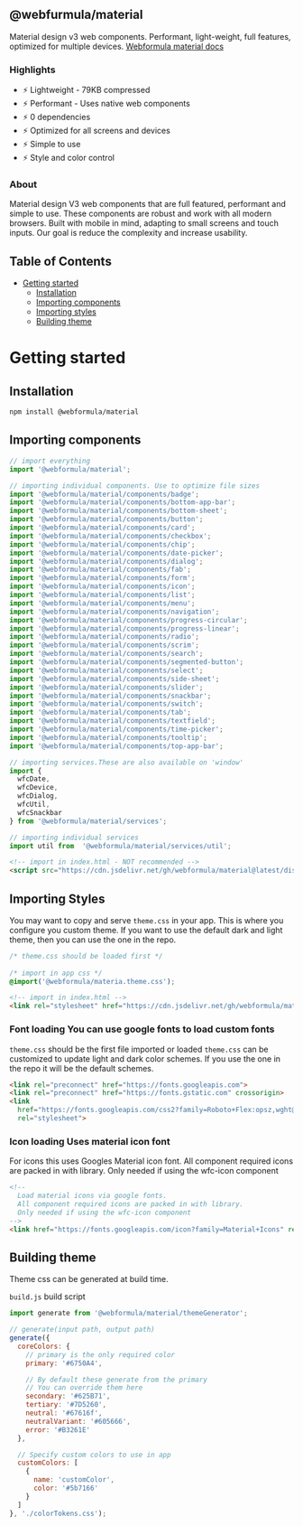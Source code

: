 ## @webfurmula/material
Material design v3 web components. Performant, light-weight, full features, optimized for multiple devices.
[Webformula material docs](http://material.webformula.io/)

### Highlights
- ⚡ Lightweight - 79KB compressed
- ⚡ Performant - Uses native web components
- ⚡ 0 dependencies
- ⚡ Optimized for all screens and devices
- ⚡ Simple to use
- ⚡ Style and color control

### About
Material design V3 web components that are full featured, performant and simple to use. These components are robust and work with all modern browsers. Built with mobile in mind, adapting to small screens and touch inputs. Our goal is reduce the complexity and increase usability.

## Table of Contents  
- [Getting started](#gettingstarted)
  - [Installation](#installation)
  - [Importing components](#importing)
  - [Importing styles](#importingstyles)
  - [Building theme](#buildingTheme)


# Getting started
<a name="gettingstarted"></a>


## **Installation**
<a name="installation"></a>

```bash
npm install @webformula/material
```


## **Importing components**
<a name="importing"></a>

```javascript
// import everything
import '@webformula/material';

// importing individual components. Use to optimize file sizes
import '@webformula/material/components/badge';
import '@webformula/material/components/bottom-app-bar';
import '@webformula/material/components/bottom-sheet';
import '@webformula/material/components/button';
import '@webformula/material/components/card';
import '@webformula/material/components/checkbox';
import '@webformula/material/components/chip';
import '@webformula/material/components/date-picker';
import '@webformula/material/components/dialog';
import '@webformula/material/components/fab';
import '@webformula/material/components/form';
import '@webformula/material/components/icon';
import '@webformula/material/components/list';
import '@webformula/material/components/menu';
import '@webformula/material/components/navigation';
import '@webformula/material/components/progress-circular';
import '@webformula/material/components/progress-linear';
import '@webformula/material/components/radio';
import '@webformula/material/components/scrim';
import '@webformula/material/components/search';
import '@webformula/material/components/segmented-button';
import '@webformula/material/components/select';
import '@webformula/material/components/side-sheet';
import '@webformula/material/components/slider';
import '@webformula/material/components/snackbar';
import '@webformula/material/components/switch';
import '@webformula/material/components/tab';
import '@webformula/material/components/textfield';
import '@webformula/material/components/time-picker';
import '@webformula/material/components/tooltip';
import '@webformula/material/components/top-app-bar';

// importing services.These are also available on 'window'
import {
  wfcDate,
  wfcDevice,
  wfcDialog,
  wfcUtil,
  wfcSnackbar
} from '@webformula/material/services';

// importing individual services
import util from  '@webformula/material/services/util';
```
```html
<!-- import in index.html - NOT recommended -->
<script src="https://cdn.jsdelivr.net/gh/webformula/material@latest/dist/material.js"></script>
```


## **Importing Styles**
<a name="importingstyles"></a>
You may want to copy and serve `theme.css` in your app. This is where you configure you custom theme. If you want to use the default dark and light theme, then you can use the one in the repo.

```css
/* theme.css should be loaded first */
  
/* import in app css */
@import('@webformula/materia.theme.css');
```
```html
<!-- import in index.html -->
<link rel="stylesheet" href="https://cdn.jsdelivr.net/gh/webformula/material@latest/dist/theme.css">
```


### **Font loading** You can use google fonts to load custom fonts
`theme.css` should be the first file imported or loaded
`theme.css` can be customized to update light and dark color schemes. If you use the one in the repo it will be the default schemes.
```html
<link rel="preconnect" href="https://fonts.googleapis.com">
<link rel="preconnect" href="https://fonts.gstatic.com" crossorigin>
<link
  href="https://fonts.googleapis.com/css2?family=Roboto+Flex:opsz,wght@8..144,300;8..144,400;8..144,500&display=swap"
  rel="stylesheet">
```

### **Icon loading** Uses material icon font
For icons this uses Googles Material icon font. All component required icons are packed in with library. Only needed if using the wfc-icon component
```html
<!--
  Load material icons via google fonts.
  All component required icons are packed in with library.
  Only needed if using the wfc-icon component
-->
<link href="https://fonts.googleapis.com/icon?family=Material+Icons" rel="stylesheet">
```


## **Building theme**
<a name="buildingTheme"></a>
Theme css can be generated at build time.

`build.js` build script
```javascript
import generate from '@webformula/material/themeGenerator';

// generate(input path, output path)
generate({
  coreColors: {
    // primary is the only required color
    primary: '#6750A4',

    // By default these generate from the primary
    // You can override them here
    secondary: '#625B71',
    tertiary: '#7D5260',
    neutral: '#67616f',
    neutralVariant: '#605666',
    error: '#B3261E'
  },

  // Specify custom colors to use in app
  customColors: [
    {
      name: 'customColor',
      color: '#5b7166'
    }
  ]
}, './colorTokens.css');
```
